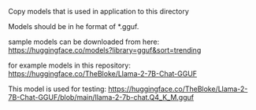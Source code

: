 Copy models that is used in application to this directory

Models should be in he format of *.gguf.

sample models can be downloaded from here: https://huggingface.co/models?library=gguf&sort=trending

for example models in this repository: https://huggingface.co/TheBloke/Llama-2-7B-Chat-GGUF

This model is used for testing: https://huggingface.co/TheBloke/Llama-2-7B-Chat-GGUF/blob/main/llama-2-7b-chat.Q4_K_M.gguf